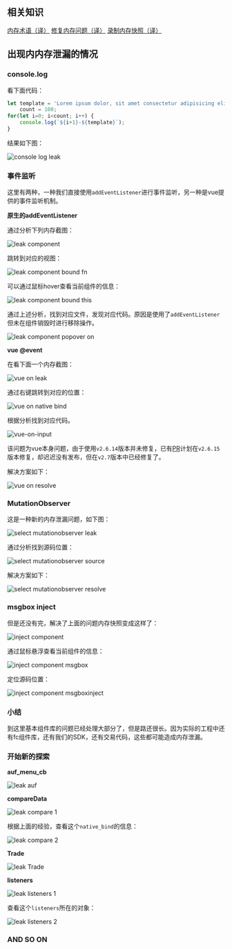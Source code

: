 ## 相关知识

[内存术语（译）](https://www.tapd.cn/65362886/markdown_wikis/show/#1165362886001002684)
[修复内存问题（译）](https://www.tapd.cn/65362886/markdown_wikis/show/#1165362886001002685)
[录制内存快照（译）](https://www.tapd.cn/65362886/markdown_wikis/show/#1165362886001002687)

## 出现内内存泄漏的情况

### console.log

看下面代码：

```js
let template = 'Lorem ipsum dolor, sit amet consectetur adipisicing elit. Sint animi cumque perspiciatis deserunt quam exercitationem unde tenetur debitis veritatis suscipit, dolorem veniam sequi rerum nisi, repudiandae qui ea dolor. Laboriosam?',
    count = 100;
for(let i=0; i<count; i++) {
    console.log(`${i+1}-${template}`);
}
```

结果如下图：

![console log leak](../../../images/知识探索/前端/内存/内存泄漏梳理/1.png)

### 事件监听

这里有两种，一种我们直接使用`addEventListener`进行事件监听，另一种是vue提供的事件监听机制。

**原生的addEventListener**

通过分析下列内存截图：

![leak component](../../../images/知识探索/前端/内存/内存泄漏梳理/2.png)

跳转到对应的视图：

![leak component bound fn](../../../images/知识探索/前端/内存/内存泄漏梳理/3.png)

可以通过鼠标hover查看当前组件的信息：

![leak component bound this](../../../images/知识探索/前端/内存/内存泄漏梳理/4.png)

通过上述分析，找到对应文件，发现对应代码。原因是使用了`addEventListener`但未在组件销毁时进行移除操作。

![leak component popover on](../../../images/知识探索/前端/内存/内存泄漏梳理/5.png)

**vue @event**

在看下面一个内存截图：

![vue on leak](../../../images/知识探索/前端/内存/内存泄漏梳理/6.png)

通过右键跳转到对应的位置：

![vue on native bind](../../../images/知识探索/前端/内存/内存泄漏梳理/7.png)

根据分析找到对应代码。

![vue-on-input](../../../images/知识探索/前端/内存/内存泄漏梳理/8.png)

该问题为vue本身问题，由于使用`v2.6.14`版本并未修复，已有[PR](https://github.com/vuejs/vue/pull/10085)计划在`v2.6.15`版本修复，却迟迟没有发布，但在`v2.7`版本中已经修复了。

解决方案如下：

![vue on resolve](../../../images/知识探索/前端/内存/内存泄漏梳理/9.png)

### MutationObserver

这是一种新的内存泄漏问题，如下图：

![select mutationobserver leak](../../../images/知识探索/前端/内存/内存泄漏梳理/10.png)

通过分析找到源码位置：

![select mutationobserver source](../../../images/知识探索/前端/内存/内存泄漏梳理/11.png)

解决方案如下：

![select mutationobserver resolve](../../../images/知识探索/前端/内存/内存泄漏梳理/12.png)

### msgbox inject

但是还没有完，解决了上面的问题内存快照变成这样了：

![inject component](../../../images/知识探索/前端/内存/内存泄漏梳理/13.png)

通过鼠标悬浮查看当前组件的信息：

![inject component msgbox](../../../images/知识探索/前端/内存/内存泄漏梳理/14.png)

定位源码位置：

![inject component msgboxinject](../../../images/知识探索/前端/内存/内存泄漏梳理/15.png)

### 小结

到这里基本组件库的问题已经处理大部分了，但是路还很长。因为实际的工程中还有fc组件库，还有我们的SDK，还有交易代码，这些都可能造成内存泄漏。

### 开始新的探索

**__auf_menu_cb__**

![leak auf](../../../images/知识探索/前端/内存/内存泄漏梳理/16.png)

**compareData**

![leak compare 1](../../../images/知识探索/前端/内存/内存泄漏梳理/17.png)

根据上面的经验，查看这个`native_bind`的信息：

![leak compare 2](../../../images/知识探索/前端/内存/内存泄漏梳理/18.png)

**Trade**

![leak Trade](../../../images/知识探索/前端/内存/内存泄漏梳理/19.png)

**listeners**

![leak listeners 1](../../../images/知识探索/前端/内存/内存泄漏梳理/20.png)

查看这个`listeners`所在的对象：

![leak listeners 2](../../../images/知识探索/前端/内存/内存泄漏梳理/21.png)

### AND SO ON